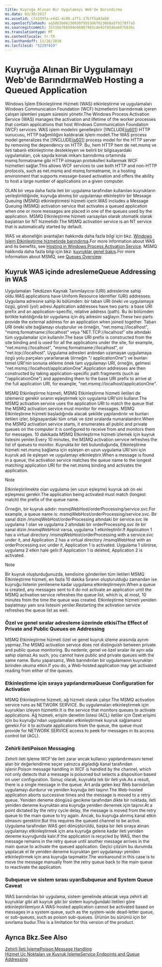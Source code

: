 ```yaml
---
title: Kuyruğa Alınan Bir Uygulamayı Web'de Barındırma
ms.date: 03/30/2017
ms.assetid: c7a539fa-e442-4c08-a7f1-17b7f5a03e88
ms.openlocfilehash: aa50b3b66230930f9553d6f0238b0a5f9178f7a5
ms.sourcegitcommit: 35316b768394e56087483cde93f854ba607b63bc
ms.translationtype: MT
ms.contentlocale: tr-TR
ms.lasthandoff: 11/26/2018
ms.locfileid: "52297419"
---
```

# <a name="web-hosting-a-queued-application"></a><span data-ttu-id="0d458-102">Kuyruğa Alınan Bir Uygulamayı Web'de Barındırma</span><span class="sxs-lookup"><span data-stu-id="0d458-102">Web Hosting a Queued Application</span></span>
<span data-ttu-id="0d458-103">Windows İşlem Etkinleştirme Hizmeti (WAS) etkinleştirme ve uygulamaları Windows Communication Foundation (WCF) hizmetlerini barındırmak içeren çalışan işlemleri yaşam süresini yönetir.</span><span class="sxs-lookup"><span data-stu-id="0d458-103">The Windows Process Activation Service (WAS) manages the activation and lifetime of the worker processes that contain applications that host Windows Communication Foundation (WCF) services.</span></span> <span data-ttu-id="0d458-104">WAS işlem modelini genelleştirir [!INCLUDE[iis601](../../../../includes/iis601-md.md)] HTTP sunucusu, HTTP bağımlılığını kaldırarak işlem modeli.</span><span class="sxs-lookup"><span data-stu-id="0d458-104">The WAS process model generalizes the [!INCLUDE[iis601](../../../../includes/iis601-md.md)] process model for the HTTP server by removing the dependency on HTTP.</span></span> <span data-ttu-id="0d458-105">Bu, hem HTTP hem de net.msmq ve ileti tabanlı etkinleştirme destekleyen ve belirli bir bilgisayardaki uygulamaları, çok sayıda konak imkanı barındırma ortamında msmq.formatname gibi HTTP olmayan protokolleri kullanmak WCF hizmetleri sağlar.</span><span class="sxs-lookup"><span data-stu-id="0d458-105">This allows WCF services to use both HTTP and non-HTTP protocols, such as net.msmq and msmq.formatname, in a hosting environment that supports message-based activation and offers the ability to host a large number of applications on a given computer.</span></span>  
  
 <span data-ttu-id="0d458-106">OLAN bir veya daha fazla ileti bir uygulama tarafından kullanılan kuyrukların yerleştirildiğinde, kuyruğa alınmış bir uygulamayı etkinleştirir bir Message Queuing (MSMQ) etkinleştirmesi hizmeti içerir.</span><span class="sxs-lookup"><span data-stu-id="0d458-106">WAS includes a Message Queuing (MSMQ) activation service that activates a queued application when one or more messages are placed in one of the queues used by the application.</span></span> <span data-ttu-id="0d458-107">MSMQ Etkinleştirme hizmeti varsayılan olarak otomatik olarak başlatılan bir NT hizmetidir.</span><span class="sxs-lookup"><span data-stu-id="0d458-107">The MSMQ activation service is an NT service that is automatically started by default.</span></span>  
  
 <span data-ttu-id="0d458-108">WAS ve aboneliğin avantajları hakkında daha fazla bilgi için bkz. [Windows İşlem Etkinleştirme hizmetinde barındırma](../../../../docs/framework/wcf/feature-details/hosting-in-windows-process-activation-service.md).</span><span class="sxs-lookup"><span data-stu-id="0d458-108">For more information about WAS and its benefits, see [Hosting in Windows Process Activation Service](../../../../docs/framework/wcf/feature-details/hosting-in-windows-process-activation-service.md).</span></span> <span data-ttu-id="0d458-109">MSMQ hakkında daha fazla bilgi için bkz: [kuyruklar genel bakış](../../../../docs/framework/wcf/feature-details/queues-overview.md).</span><span class="sxs-lookup"><span data-stu-id="0d458-109">For more information about MSMQ, see [Queues Overview](../../../../docs/framework/wcf/feature-details/queues-overview.md).</span></span>
  
## <a name="queue-addressing-in-was"></a><span data-ttu-id="0d458-110">Kuyruk WAS içinde adresleme</span><span class="sxs-lookup"><span data-stu-id="0d458-110">Queue Addressing in WAS</span></span>  
 <span data-ttu-id="0d458-111">Uygulamaları Tekdüzen Kaynak Tanımlayıcısı (URI) adreslerine sahip oldu.</span><span class="sxs-lookup"><span data-stu-id="0d458-111">WAS applications have Uniform Resource Identifier (URI) addresses.</span></span> <span data-ttu-id="0d458-112">Uygulama adresine sahip iki bölümden: bir taban URI öneki ve uygulamaya özgü, göreli (yol) adresi.</span><span class="sxs-lookup"><span data-stu-id="0d458-112">Application addresses have two parts: a base URI prefix and an application-specific, relative address (path).</span></span> <span data-ttu-id="0d458-113">Bu iki bölümden birlikte katıldığında bir uygulama için dış adresini sağlayın.</span><span class="sxs-lookup"><span data-stu-id="0d458-113">These two parts provide the external address for an application when joined together.</span></span> <span data-ttu-id="0d458-114">Taban URI öneki site bağlamayı oluşturulur ve örneğin, "net.msmq://localhost", "msmq.formatname://localhost" veya "NET.TCP://localhost" site altındaki tüm uygulamalar için kullanılır.</span><span class="sxs-lookup"><span data-stu-id="0d458-114">The base URI prefix is constructed from the site binding and is used for all the applications under the site, for example, "net.msmq://localhost", "msmq.formatname://localhost", or "net.tcp://localhost".</span></span> <span data-ttu-id="0d458-115">Uygulama adresleri ardından uzamayan uygulamaya özgü yolu parçaları yararlanarak (örneğin "/ applicationOne") ve bunları temel URI'nin sonuna ekleme önek tam uygulamayı URI, örneğin, gelmesi "net.msmq://localhost/applicationOne".</span><span class="sxs-lookup"><span data-stu-id="0d458-115">Application addresses are then constructed by taking application-specific path fragments (such as "/applicationOne") and appending them to the base URI prefix to arrive at the full application URI, for example, "net.msmq://localhost/applicationOne".</span></span>  
  
 <span data-ttu-id="0d458-116">MSMQ Etkinleştirme hizmeti, MSMQ Etkinleştirme hizmeti iletileri de izlemeniz gerekir sıranın eşleştirmek için uygulama URI'sini kullanır.</span><span class="sxs-lookup"><span data-stu-id="0d458-116">The MSMQ activation service uses the application URI to match the queue that the MSMQ activation service must monitor for messages.</span></span> <span data-ttu-id="0d458-117">MSMQ Etkinleştirme hizmeti başladığında alacak şekilde yapılandırılır ve bunları iletileri izler, bilgisayardaki tüm ortak ve özel sıralarda numaralandırır.</span><span class="sxs-lookup"><span data-stu-id="0d458-117">When the MSMQ activation service starts, it enumerates all public and private queues on the computer it is configured to receive from and monitors them for messages.</span></span> <span data-ttu-id="0d458-118">10 dakikada MSMQ Etkinleştirme hizmeti izlemek için kuyruk listesini yeniler.</span><span class="sxs-lookup"><span data-stu-id="0d458-118">Every 10 minutes, the MSMQ activation service refreshes the list of queues to monitor.</span></span> <span data-ttu-id="0d458-119">Kuyrukta bir ileti bulunduğunda, Etkinleştirme hizmeti net.msmq bağlama için eşleşen en uzun uygulama URI'sini için kuyruk adı ile eşleşen ve uygulamayı etkinleştirir.</span><span class="sxs-lookup"><span data-stu-id="0d458-119">When a message is found in a queue, the activation service matches the queue name to the longest matching application URI for the net.msmq binding and activates the application.</span></span>  
  
> [!NOTE]
>  <span data-ttu-id="0d458-120">Etkinleştirilmekte olan uygulama (en uzun eşleşme) kuyruk adı ön eki eşleşmesi gerekir.</span><span class="sxs-lookup"><span data-stu-id="0d458-120">The application being activated must match (longest match) the prefix of the queue name.</span></span>  
  
 <span data-ttu-id="0d458-121">Örneğin, bir kuyruk adıdır: msmqWebHost/orderProcessing/service.svc.</span><span class="sxs-lookup"><span data-stu-id="0d458-121">For example, a queue name is: msmqWebHost/orderProcessing/service.svc.</span></span> <span data-ttu-id="0d458-122">Bir sanal dizin /msmqWebHost/orderProcessing altındaki bir service.svc ile uygulama 1 olan ve uygulama 2 altındaki bir orderProcessing.svc ile bir sanal dizin /msmqWebHost varsa, uygulama 1 etkinleştirilir.</span><span class="sxs-lookup"><span data-stu-id="0d458-122">If Application 1 has a virtual directory /msmqWebHost/orderProcessing with a service.svc under it, and Application 2 has a virtual directory /msmqWebHost with an orderProcessing.svc under it, Application 1 is activated.</span></span> <span data-ttu-id="0d458-123">Uygulama 1 silinirse, uygulama 2 etkin hale gelir.</span><span class="sxs-lookup"><span data-stu-id="0d458-123">If Application 1 is deleted, Application 2 is activated.</span></span>  
  
> [!NOTE]
>  <span data-ttu-id="0d458-124">Bir kuyruk oluşturduğunuzda, kendisine gönderilen tüm iletileri MSMQ Etkinleştirme hizmeti, en fazla 10 dakika Sıranın oluşturulduğu zamandan ise kuyruğu listenin yenilenene kadar uygulama etkinleştirmeyin.</span><span class="sxs-lookup"><span data-stu-id="0d458-124">When a queue is created, any messages sent to it do not activate an application until the MSMQ activation service refreshes the queue list, which is, at most, 10 minutes from the time the queue was created.</span></span> <span data-ttu-id="0d458-125">Etkinleştirme hizmeti yeniden başlatmayı yanı sıra listesini yeniler.</span><span class="sxs-lookup"><span data-stu-id="0d458-125">Restarting the activation service refreshes the queue list as well.</span></span>  
  
### <a name="the-effect-of-private-and-public-queues-on-addressing"></a><span data-ttu-id="0d458-126">Özel ve genel sıralar adresleme üzerinde etkisi</span><span class="sxs-lookup"><span data-stu-id="0d458-126">The Effect of Private and Public Queues on Addressing</span></span>  
 <span data-ttu-id="0d458-127">MSMQ Etkinleştirme hizmeti özel ve genel kuyruk izleme arasında ayrım yapmaz.</span><span class="sxs-lookup"><span data-stu-id="0d458-127">The MSMQ activation service does not distinguish between private and public queue monitoring.</span></span> <span data-ttu-id="0d458-128">Bu nedenle, genel ve özel sıralar ile aynı ada sahip olamaz.</span><span class="sxs-lookup"><span data-stu-id="0d458-128">As such, you cannot have public and private queues with the same name.</span></span> <span data-ttu-id="0d458-129">Bunu yaparsanız, Web barındırılan bir uygulamanın kuyrukları birinden okuma etkin.</span><span class="sxs-lookup"><span data-stu-id="0d458-129">If you do, a Web-hosted application may get activated reading from either of the queues.</span></span>  
  
### <a name="queue-configuration-for-activation"></a><span data-ttu-id="0d458-130">Etkinleştirme için sıraya yapılandırma</span><span class="sxs-lookup"><span data-stu-id="0d458-130">Queue Configuration for Activation</span></span>  
 <span data-ttu-id="0d458-131">MSMQ Etkinleştirme hizmeti, ağ hizmeti olarak çalışır.</span><span class="sxs-lookup"><span data-stu-id="0d458-131">The MSMQ activation service runs as NETWORK SERVICE.</span></span> <span data-ttu-id="0d458-132">Bu uygulamaları etkinleştirmek için kuyrukları izleyen hizmettir.</span><span class="sxs-lookup"><span data-stu-id="0d458-132">It is the service that monitors queues to activate applications.</span></span> <span data-ttu-id="0d458-133">Ağ hizmeti, erişim denetim listesi (ACL) iletiler için Özet erişimi için bu kuyruğu'ndan uygulamaları etkinleştirmek kuyruk sağlamanız gerekir.</span><span class="sxs-lookup"><span data-stu-id="0d458-133">For it to activate applications from the queue, the queue must provide for NETWORK SERVICE access to peek for messages in its access control list (ACL).</span></span>  
  
### <a name="poison-messaging"></a><span data-ttu-id="0d458-134">Zehirli ileti</span><span class="sxs-lookup"><span data-stu-id="0d458-134">Poison Messaging</span></span>  
 <span data-ttu-id="0d458-135">Zehirli ileti işleme WCF'de ileti zarar ancak kullanıcı yapılandırmasını temel alan bir değerlendirme seçer yalnızca algıladığı kanal tarafından işlenir.</span><span class="sxs-lookup"><span data-stu-id="0d458-135">Poison message handling in WCF is handled by the channel, which not only detects that a message is poisoned but selects a disposition based on user configuration.</span></span> <span data-ttu-id="0d458-136">Sonuç olarak, kuyrukta tek bir ileti yok.</span><span class="sxs-lookup"><span data-stu-id="0d458-136">As a result, there is a single message in the queue.</span></span> <span data-ttu-id="0d458-137">Art arda gelen kez Web barındırılan uygulamayı durdurur ve yeniden kuyruğa ileti taşınır.</span><span class="sxs-lookup"><span data-stu-id="0d458-137">The Web-hosted application aborts successive times and the message is moved to a retry queue.</span></span> <span data-ttu-id="0d458-138">Yeniden deneme döngüsü gecikme tarafından dikte bir noktada, ileti yeniden deneme kuyruktan ana kuyruğa yeniden denemek için taşınır.</span><span class="sxs-lookup"><span data-stu-id="0d458-138">At a point dictated by the retry cycle delay, the message is moved from the retry queue to the main queue to try again.</span></span> <span data-ttu-id="0d458-139">Ancak, bu kuyruğa alınmış kanal etkin olmasını gerektirir.</span><span class="sxs-lookup"><span data-stu-id="0d458-139">But this requires the queued channel to be active.</span></span> <span data-ttu-id="0d458-140">Uygulama tarafından WAS geri dönüştürüldü, başka bir ileti sıraya alınan uygulamayı etkinleştirmek için ana kuyruğa gelene kadar ileti yeniden deneme kuyruğunda kalır.</span><span class="sxs-lookup"><span data-stu-id="0d458-140">If the application is recycled by WAS, then the message remains in the retry queue until another message arrives in the main queue to activate the queued application.</span></span> <span data-ttu-id="0d458-141">Geçici çözüm bu durumda yapılacak el ile yeniden deneme kuyruktan geri uygulamayı yeniden etkinleştirmek için ana kuyruğa taşımaktır.</span><span class="sxs-lookup"><span data-stu-id="0d458-141">The workaround in this case is to move the message manually from the retry queue back to the main queue to reactivate the application.</span></span>  
  
### <a name="subqueue-and-system-queue-caveat"></a><span data-ttu-id="0d458-142">Subqueue ve sistem sırası uyarı</span><span class="sxs-lookup"><span data-stu-id="0d458-142">Subqueue and System Queue Caveat</span></span>  
 <span data-ttu-id="0d458-143">WAS barındırılan bir uygulama, sistem genelinde atılacak veya zehirli alt kuyruklar gibi alt kuyruk gibi bir sistem kuyruğundaki iletileri göre etkinleştirilemiyor.</span><span class="sxs-lookup"><span data-stu-id="0d458-143">A WAS-hosted application cannot be activated based on messages in a system queue, such as the system-wide dead-letter queue, or sub-queues, such as poison sub-queues.</span></span> <span data-ttu-id="0d458-144">Ürünün bu sürümü için bir sınırlama budur.</span><span class="sxs-lookup"><span data-stu-id="0d458-144">This is a limitation for this version of the product.</span></span>  
  
## <a name="see-also"></a><span data-ttu-id="0d458-145">Ayrıca Bkz.</span><span class="sxs-lookup"><span data-stu-id="0d458-145">See Also</span></span>  
 [<span data-ttu-id="0d458-146">Zehirli İleti İşleme</span><span class="sxs-lookup"><span data-stu-id="0d458-146">Poison Message Handling</span></span>](../../../../docs/framework/wcf/feature-details/poison-message-handling.md)  
 [<span data-ttu-id="0d458-147">Hizmet Uç Noktaları ve Kuyruk İşleme</span><span class="sxs-lookup"><span data-stu-id="0d458-147">Service Endpoints and Queue Addressing</span></span>](../../../../docs/framework/wcf/feature-details/service-endpoints-and-queue-addressing.md)
